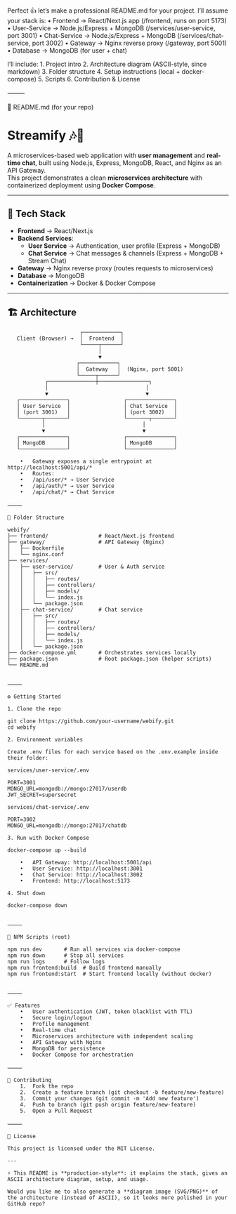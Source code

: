 Perfect 👍 let’s make a professional README.md for your project. I’ll assume your stack is:
	•	Frontend → React/Next.js app (/frontend, runs on port 5173)
	•	User-Service → Node.js/Express + MongoDB (/services/user-service, port 3001)
	•	Chat-Service → Node.js/Express + MongoDB (/services/chat-service, port 3002)
	•	Gateway → Nginx reverse proxy (/gateway, port 5001)
	•	Database → MongoDB (for user + chat)

I’ll include:
	1.	Project intro
	2.	Architecture diagram (ASCII-style, since markdown)
	3.	Folder structure
	4.	Setup instructions (local + docker-compose)
	5.	Scripts
	6.	Contribution & License

⸻

📄 README.md (for your repo)

# Streamify 🎶💬

A microservices-based web application with **user management** and **real-time chat**, built using Node.js, Express, MongoDB, React, and Nginx as an API Gateway.  
This project demonstrates a clean **microservices architecture** with containerized deployment using **Docker Compose**.

---

## 🚀 Tech Stack

- **Frontend** → React/Next.js
- **Backend Services**:
  - **User Service** → Authentication, user profile (Express + MongoDB)
  - **Chat Service** → Chat messages & channels (Express + MongoDB + Stream Chat)
- **Gateway** → Nginx reverse proxy (routes requests to microservices)
- **Database** → MongoDB
- **Containerization** → Docker & Docker Compose

---

## 🏗️ Architecture

```text
                       ┌────────────┐
   Client (Browser) →  │  Frontend  │
                       └─────┬──────┘
                             │
                             ▼
                      ┌────────────┐
                      │  Gateway   │  (Nginx, port 5001)
                      └─────┬──────┘
            ┌───────────────┼────────────────┐
            │                               │
            ▼                               ▼
   ┌───────────────┐                 ┌───────────────┐
   │ User Service  │                 │ Chat Service  │
   │ (port 3001)   │                 │ (port 3002)   │
   └───────┬───────┘                 └───────┬───────┘
           │                               │
           ▼                               ▼
   ┌───────────────┐                 ┌───────────────┐
   │ MongoDB       │                 │ MongoDB       │
   └───────────────┘                 └───────────────┘

	•	Gateway exposes a single entrypoint at http://localhost:5001/api/*
	•	Routes:
	•	/api/user/* → User Service
	•	/api/auth/* → User Service
	•	/api/chat/* → Chat Service

⸻

📂 Folder Structure

webify/
├── frontend/                # React/Next.js frontend
├── gateway/                 # API Gateway (Nginx)
│   ├── Dockerfile
│   └── nginx.conf
├── services/
│   ├── user-service/        # User & Auth service
│   │   ├── src/
│   │   │   ├── routes/
│   │   │   ├── controllers/
│   │   │   ├── models/
│   │   │   └── index.js
│   │   └── package.json
│   ├── chat-service/        # Chat service
│   │   ├── src/
│   │   │   ├── routes/
│   │   │   ├── controllers/
│   │   │   ├── models/
│   │   │   └── index.js
│   │   └── package.json
├── docker-compose.yml       # Orchestrates services locally
├── package.json             # Root package.json (helper scripts)
└── README.md


⸻

⚙️ Getting Started

1. Clone the repo

git clone https://github.com/your-username/webify.git
cd webify

2. Environment variables

Create .env files for each service based on the .env.example inside their folder:

services/user-service/.env

PORT=3001
MONGO_URL=mongodb://mongo:27017/userdb
JWT_SECRET=supersecret

services/chat-service/.env

PORT=3002
MONGO_URL=mongodb://mongo:27017/chatdb

3. Run with Docker Compose

docker-compose up --build

	•	API Gateway: http://localhost:5001/api
	•	User Service: http://localhost:3001
	•	Chat Service: http://localhost:3002
	•	Frontend: http://localhost:5173

4. Shut down

docker-compose down


⸻

📜 NPM Scripts (root)

npm run dev       # Run all services via docker-compose
npm run down      # Stop all services
npm run logs      # Follow logs
npm run frontend:build  # Build frontend manually
npm run frontend:start  # Start frontend locally (without docker)


⸻

✅ Features
	•	User authentication (JWT, token blacklist with TTL)
	•	Secure login/logout
	•	Profile management
	•	Real-time chat
	•	Microservices architecture with independent scaling
	•	API Gateway with Nginx
	•	MongoDB for persistence
	•	Docker Compose for orchestration

⸻

🤝 Contributing
	1.	Fork the repo
	2.	Create a feature branch (git checkout -b feature/new-feature)
	3.	Commit your changes (git commit -m 'Add new feature')
	4.	Push to branch (git push origin feature/new-feature)
	5.	Open a Pull Request

⸻

📄 License

This project is licensed under the MIT License.

---

⚡ This README is **production-style**: it explains the stack, gives an ASCII architecture diagram, setup, and usage.  

Would you like me to also generate a **diagram image (SVG/PNG)** of the architecture (instead of ASCII), so it looks more polished in your GitHub repo?